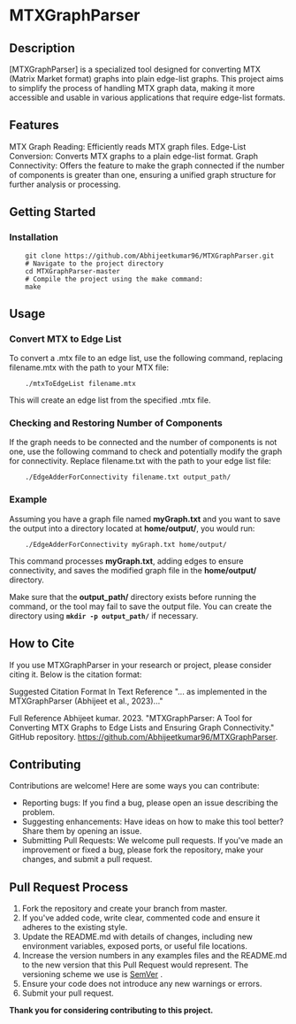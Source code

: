# MTXGraphParser
## Description
[MTXGraphParser] is a specialized tool designed for converting MTX (Matrix Market format) graphs into plain edge-list graphs. 
This project aims to simplify the process of handling MTX graph data, making it more accessible and usable in various applications that require edge-list formats.

## Features
MTX Graph Reading: Efficiently reads MTX graph files.
Edge-List Conversion: Converts MTX graphs to a plain edge-list format.
Graph Connectivity: Offers the feature to make the graph connected if the number of components is greater than one, ensuring a unified graph structure for further analysis or processing.

## Getting Started
### Installation
```shell
    git clone https://github.com/Abhijeetkumar96/MTXGraphParser.git
    # Navigate to the project directory
    cd MTXGraphParser-master
    # Compile the project using the make command:
    make
```
## Usage
### Convert MTX to Edge List
To convert a .mtx file to an edge list, use the following command, replacing filename.mtx with the path to your MTX file:
```shell
    ./mtxToEdgeList filename.mtx
```
This will create an edge list from the specified .mtx file.
### Checking and Restoring Number of Components
If the graph needs to be connected and the number of components is not one, use the following command to check and potentially modify the graph for connectivity. Replace filename.txt with the path to your edge list file:

```shell
    ./EdgeAdderForConnectivity filename.txt output_path/
```
### Example
Assuming you have a graph file named **myGraph.txt** and you want to save the output into a directory located at 
**home/output/**, you would run:
```shell
    ./EdgeAdderForConnectivity myGraph.txt home/output/ 
```

This command processes **myGraph.txt**, adding edges to ensure connectivity, and saves the modified graph file in the **home/output/** directory.

Make sure that the **output_path/** directory exists before running the command, or the tool may fail to save the output file. 
You can create the directory using **`mkdir -p output_path/`** if necessary.

## How to Cite
If you use MTXGraphParser in your research or project, please consider citing it. Below is the citation format:

Suggested Citation Format
In Text Reference
"... as implemented in the MTXGraphParser (Abhijeet et al., 2023)..."

Full Reference
Abhijeet kumar. 2023. "MTXGraphParser: A Tool for Converting MTX Graphs to Edge Lists and Ensuring Graph Connectivity." GitHub repository. https://github.com/Abhijeetkumar96/MTXGraphParser.

## Contributing
Contributions are welcome! Here are some ways you can contribute:

* Reporting bugs: If you find a bug, please open an issue describing the problem.
* Suggesting enhancements: Have ideas on how to make this tool better? Share them by opening an issue.
* Submitting Pull Requests: We welcome pull requests. If you've made an improvement or fixed a bug, please fork the repository, make your changes, and submit a pull request.

## Pull Request Process

1. Fork the repository and create your branch from master.
2. If you've added code, write clear, commented code and ensure it adheres to the existing style.
3. Update the README.md with details of changes, including new environment variables, exposed ports, or useful file locations.
4. Increase the version numbers in any examples files and the README.md to the new version that this Pull Request would represent. The versioning scheme we use is [SemVer](https://semver.org/) .
5. Ensure your code does not introduce any new warnings or errors.
6. Submit your pull request.

**Thank you for considering contributing to this project.**
